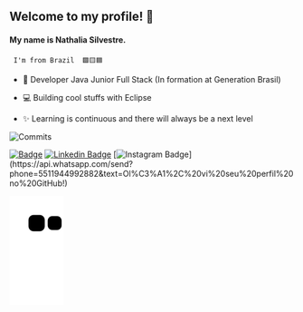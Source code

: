 ##  Welcome to my profile! 👋

#### My name is Nathalia Silvestre. 
     I'm from Brazil  🟩🟨🟦
     


- 🚀 Developer Java Junior Full Stack (In formation at Generation Brasil)

- 💻 Building cool stuffs with Eclipse

- ✨ Learning is continuous and there will always be a next level

![Commits](https://github-readme-stats.vercel.app/api?username=93-silvestre)




[![Badge](https://img.shields.io/badge/-Linkedin-blue?style=flat-square&labelColor=blue&logo=Linkedin&logoColor=black&link=https://www.linkedin.com/in/nathalia-ribeiro-silvestre-381849215/)](https://www.linkedin.com/in/nathalia-ribeiro-silvestre-381849215/) [![Linkedin Badge](https://img.shields.io/badge/Instagram-E4405F?style=for-the-badge&logo=instagram&logoColor=white&link=https://instagram.com/nathalia.silvestree?utm_medium=copy_linka)](https://instagram.com/nathalia.silvestree?utm_medium=copy_link) [![Instagram Badge](https://img.shields.io/badge/WhatsApp-25D366?style=for-the-badge&logo=whatsapp&logoColor=white&link=https://api.whatsapp.com/send?phone=55119856133882&text=Ol%C3%A1%2C%20vi%20seu%20perfil%20no%20GitHub!)](https://api.whatsapp.com/send?phone=5511944992882&text=Ol%C3%A1%2C%20vi%20seu%20perfil%20no%20GitHub!)

  ![Snake animation](https://github.com/rafaballerini/rafaballerini/blob/output/github-contribution-grid-snake.svg)
 
</div>



